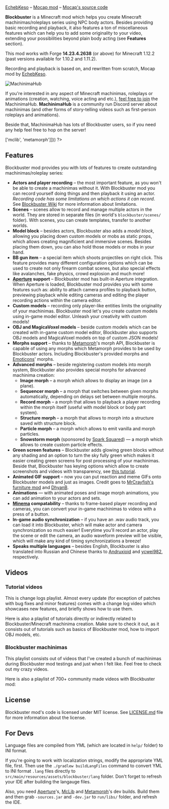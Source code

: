 <?php template('banner', $__data__) ?> 

<?php template('links', $__data__) ?>  
[EchebKeso](https://twitter.com/EchebKeso) – [Mocap mod](http://www.minecraftforum.net/forums/mapping-and-modding/minecraft-mods/1445402-minecraft-motion-capture-mod-mocap-16-000) – [Mocap's source code](https://github.com/EchebKeso/Mocap)

**Blockbuster** is a Minecraft mod which helps you create Minecraft machinimas/roleplays series using NPC body actors. Besides providing basic recording and playback, it also features a ton of miscellaneous features which can help you to add some originality to your video, extending your possibilities beyond plain body acting (see **Features** section). 

This mod works with Forge **14.23.4.2638** (or above) for Minecraft 1.12.2 (past versions available for 1.10.2 and 1.11.2).

Recording and playback is based on, and rewritten from scratch, Mocap mod by [EchebKeso](https://twitter.com/EchebKeso).

![MachinimaHub](<?php echo $links['hub']['banner'] ?>)

If you're interested in any aspect of Minecraft machinimas, roleplays or animations (creation, watching, voice acting and etc.), [feel free to join](<?php echo $links['hub']['invite'] ?>) the MachinimaHub. **MachinimaHub** is a community run Discord server about machinimas (and other forms of story-telling videos such as first-person roleplays and animations). 

Beside that, MachinimaHub has lots of Blockbuster users, so if you need any help feel free to hop on the server!

<?php template('install', array_merge($__data__, ['dependencies' => ['mclib', 'metamorph']])) ?> 

## Features

Blockbuster mod provides you with lots of features to create outstanding machinimas/roleplay series:

* **Actors and player recording** – the most important feature, as you won't be able to create a machinimas without it. With Blockbuster mod you can record yourself doing things and then playback it using an actor. *Recording code has some limitations on which actions it can record*. See [Blockbuster Wiki](<?php echo $links['blockbuster']['wiki'] ?>) for more information about limitations.
* **Scenes** – scenes allow to record and manage multiple actors in the world. They are stored in separate files (in world's `blockbuster/scenes/` folder). With scenes, you can create templates, transfer to another worlds.
* **Model block** – besides actors, Blockbuster also adds a *model block*, allowing you placing down custom models or mobs as static props, which allows creating magnificient and immersive scenes. Besides placing them down, you can also hold those models or mobs in your hand.
* **BB gun item** – a special item which shoots projectiles on right click. This feature provides many different configuration options which can be used to create not only firearm combat scenes, but also special effects like avalanches, fake physics, crowd explosion and much more!
* **[Aperture](<?php echo $links['aperture']['curse'] ?>) support** – Blockbuster mod has built-in Aperture integration. When Aperture is loaded, Blockbuster mod provides you with some features such as: ability to attach camera profiles to playback button, previewing playback while editing cameras and editing the player recording actions within the camera editor.
* **Custom models** – recording only player-like entities limits the originality of your machinimas. Blockbuster mod let's you create custom models using in-game model editor. Unleash your creativity with custom models!
* **OBJ and MagicaVoxel models** – beside custom models which can be created with in-game custom model editor, Blockbuster also supports OBJ models and MagicaVoxel models on top of custom JSON models!
* **Morphs support** – thanks to [Metamorph](<?php echo $links['metamorph']['curse'] ?>)'s morph API, Blockbuster is capable of using any morphs which Metamorph provides to be used by Blockbuster actors. Including Blockbuster's provided morphs and [Emoticons](<?php echo $links['emoticons']['curse'] ?>)' morphs.
* **Advanced morphs** – beside registering custom models into morph system, Blockbuster also provides special morphs for advanced machinima creation:
	* **Image morph** – a morph which allows to display an image (on a plane).
    * **Sequencer morph** – a morph that switches between given morphs automatically, depending on delays set between multiple morphs.
    * **Record morph** – a morph that allows to playback a player recording within the morph itself (useful with model block or body part system).
    * **Structure morph** – a morph that allows to morph into a structure saved with structure block.
    * **Particle morph** – a morph which allows to emit vanilla and morph particles.
    * **Snowstorm morph** (sponsored by [Spark Squared](https://spark-squared.com/)) — a morph which allows to create custom particle effects.
* **Green screen features** – Blockbuster adds glowing green blocks without any shading and an option to turn the sky fully green which makes it easier creating green screens for post processing of your machinimas. Beside that, Blockbuster has keying options which allow to create screenshots and videos with transparency, see [this tutorial](https://youtu.be/OY_USRJofT0).
* **Animated GIF support** – now you can put reaction and meme GIFs onto Blockbuster models and just as images. Credit goes to [MrCrayfish's furniture mod](https://github.com/MrCrayfish/MrCrayfishFurnitureMod) and [DhyanB](https://github.com/DhyanB/Open-Imaging/blob/master/src/main/java/at/dhyan/open_imaging/GifDecoder.java).
* **Animations** — with animated poses and image morph animations, you can add animation to your actors and sets.
* **[Minema](<?php echo $links['minema'] ?>) compatability** – thanks to frame-based player recording and cameras, you can convert your in-game machinimas to videos with a press of a button.
* **In-game audio synchronization** – if you have an .wav audio track, you can load it into Blockbuster, which will make actor and camera synchronization so much easier! Everytime you'll record an actor, play the scene or edit the camera, an audio waveform preview will be visible, which will make any kind of timing synchronizations a breeze!
* **Speaks multiple languages** – besides English, Blockbuster is also translated into Russian and Chinese thanks to [Andruxioid](https://www.youtube.com/channel/UCnHOceBjwMyqCR5oYOoNqhQ) and [ycwei982](https://www.youtube.com/channel/UCfUDMSGlXUblXimkvNl_7Ww), respectively.

## Videos

### Tutorial videos

This is change logs playlist. Almost every update (for exception of patches with bug fixes and minor features) comes with a change log video which showcases new features, and briefly shows how to use them.

<?php echo youtube('NmGz3SVs6Gs?list=PL6UPd2Tj65nEwg2bfY-NduLihPy6fgnvK', $domain) ?> 

Here is also a playlist of tutorials directly or indirectly related to Blockbuster/Minecraft machinima creation. Make sure to check it out, as it consists out of tutorials such as basics of Blockbuster mod, how to import OBJ models, etc.

<?php echo youtube('Vv5ZwtZdwz0?list=PLLnllO8nnzE-xmqdymsLpxnXTaAbyIVjM', $domain) ?> 

### Blockbuster machinimas

This playlist consists out of videos that I've created a bunch of machinimas during Blockbuster mod testings and just when I felt like. Feel free to check out my crazy videos.

<?php echo youtube('eig13klr-kw?list=PL6UPd2Tj65nFdhjzY-z6yCJuPaEanB2BF', $domain) ?> 

Here is also a playlist of 700+ community made videos with Blockbuster mod:

<?php echo youtube('kJHMj245qSY?list=PL6UPd2Tj65nEE8kLKBxYYZLAjruJkO0r_', $domain) ?> 

<?php template('media', $__data__) ?> 

<?php template('bugs', $__data__) ?> 

<?php if ($domain === \mchorse\GH): ?> 
## License

Blockbuster mod's code is licensed under MIT license. See [LICENSE.md](./LICENSE.md) file for more information about the license.

## For Devs

Language files are compiled from YML (which are located in `help/` folder) to INI format. 

If you're going to work with localization strings, modify the appropriate YML file, first. Then use the `./gradlew buildLangFiles` command to convert YML to INI format `.lang` files directly to `src/main/resources/assets/blockbuster/lang` folder. Don't forget to refresh your IDE after building the langauge files.

Also, you need [Aperture](<?php echo $links['aperture']['github'] ?>)'s, [McLib](<?php echo $links['mclib']['github'] ?>) and [Metamorph](<?php echo $links['metamorph']['github'] ?>)'s dev builds. Build them and then grab `-sources.jar` and `-dev.jar` to `run/libs/` folder, and refresh the IDE.
<?php endif ?>